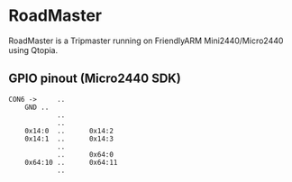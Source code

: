 # RoadMaster

RoadMaster is a Tripmaster running on FriendlyARM Mini2440/Micro2440 using Qtopia.

## GPIO pinout (Micro2440 SDK)

    CON6 ->     ..
        GND	..
                ..
                ..
        0x14:0  ..      0x14:2
        0x14:1  ..      0x14:3
                ..
                ..      0x64:0
        0x64:10 ..      0x64:11
                ..

